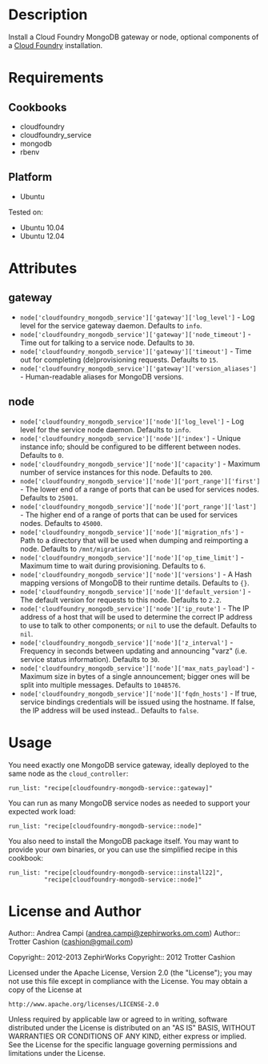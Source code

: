 Description
===========

Install a Cloud Foundry MongoDB gateway or node, optional components of a
[Cloud Foundry](http://www.cloudfoundry.org) installation.

Requirements
============

Cookbooks
---------

* cloudfoundry
* cloudfoundry\_service
* mongodb
* rbenv

Platform
--------

* Ubuntu

Tested on:

* Ubuntu 10.04
* Ubuntu 12.04

Attributes
==========

gateway
-------

* `node['cloudfoundry_mongodb_service']['gateway']['log_level']` - Log level for
the service gateway daemon. Defaults to `info`.
* `node['cloudfoundry_mongodb_service']['gateway']['node_timeout']` - Time out
for talking to a service node. Defaults to `30`.
* `node['cloudfoundry_mongodb_service']['gateway']['timeout']` - Time out for
completing (de)provisioning requests. Defaults to `15`.
* `node['cloudfoundry_mongodb_service']['gateway']['version_aliases']` -
Human-readable aliases for MongoDB versions.

node
----

* `node['cloudfoundry_mongodb_service']['node']['log_level']` - Log level for
the service node daemon. Defaults to `info`.
* `node['cloudfoundry_mongodb_service']['node']['index']` - Unique instance
info; should be configured to be different between nodes. Defaults to `0`.
* `node['cloudfoundry_mongodb_service']['node']['capacity']` - Maximum number
of service instances for this node. Defaults to `200`.
* `node['cloudfoundry_mongodb_service']['node']['port_range']['first']` -
The lower end of a range of ports that can be used for services nodes.
Defaults to `25001`.
* `node['cloudfoundry_mongodb_service']['node']['port_range']['last']` -
The higher end of a range of ports that can be used for services nodes.
Defaults to `45000`.
* `node['cloudfoundry_mongodb_service']['node']['migration_nfs']` - Path to
a directory that will be used when dumping and reimporting a node. Defaults
to `/mnt/migration`.
* `node['cloudfoundry_mongodb_service']['node']['op_time_limit']` - Maximum
time to wait during provisioning. Defaults to `6`.
* `node['cloudfoundry_mongodb_service']['node']['versions']` - A Hash mapping
versions of MongoDB to their runtime details. Defaults to `{}`.
* `node['cloudfoundry_mongodb_service']['node']['default_version']` - The
default version for requests to this node. Defaults to `2.2`.
* `node['cloudfoundry_mongodb_service']['node']['ip_route']` - The IP address
of a host that will be used to determine the correct IP address to use to
talk to other components; or `nil` to use the default. Defaults to `nil`.
* `node['cloudfoundry_mongodb_service']['node']['z_interval']` - Frequency
in seconds between updating and announcing "varz" (i.e. service status
information). Defaults to `30`.
* `node['cloudfoundry_mongodb_service']['node']['max_nats_payload']` - Maximum
size in bytes of a single announcement; bigger ones will be split into
multiple messages. Defaults to `1048576`.
* `node['cloudfoundry_mongodb_service']['node']['fqdn_hosts']` - If true,
service bindings credentials will be issued using the hostname. If false,
the IP address will be used instead.. Defaults to `false`.

Usage
=====

You need exactly one MongoDB service gateway, ideally deployed to the same
node as the `cloud_controller`:

    run_list: "recipe[cloudfoundry-mongodb-service::gateway]"

You can run as many MongoDB service nodes as needed to support your expected
work load:

    run_list: "recipe[cloudfoundry-mongodb-service::node]"

You also need to install the MongoDB package itself. You may want to provide
your own binaries, or you can use the simplified recipe in this cookbook:

    run_list: "recipe[cloudfoundry-mongodb-service::install22]",
              "recipe[cloudfoundry-mongodb-service::node]"

License and Author
==================

Author:: Andrea Campi (<andrea.campi@zephirworks.om.com>)
Author:: Trotter Cashion (<cashion@gmail.com>)

Copyright:: 2012-2013 ZephirWorks
Copyright:: 2012 Trotter Cashion

Licensed under the Apache License, Version 2.0 (the "License");
you may not use this file except in compliance with the License.
You may obtain a copy of the License at

    http://www.apache.org/licenses/LICENSE-2.0

Unless required by applicable law or agreed to in writing, software
distributed under the License is distributed on an "AS IS" BASIS,
WITHOUT WARRANTIES OR CONDITIONS OF ANY KIND, either express or implied.
See the License for the specific language governing permissions and
limitations under the License.

